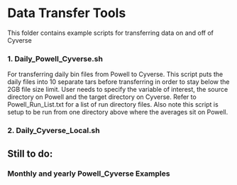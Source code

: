 # Data Transfer Tools
This folder contains example scripts for transferring data on and off of Cyverse

### 1. Daily_Powell_Cyverse.sh
  For transferring daily bin files from Powell to Cyverse. This script puts the daily files into 10 separate tars before transferring in order to stay below the 2GB file size limit. User needs to specify the variable of interest, the source directory on Powell and the target directory on Cyverse. Refer to Powell_Run_List.txt for a list of run directory files. Also note this script is setup to be run from one directory above where the averages sit on Powell.

### 2. Daily_Cyverse_Local.sh

## Still to do:
### Monthly and yearly Powell_Cyverse Examples
